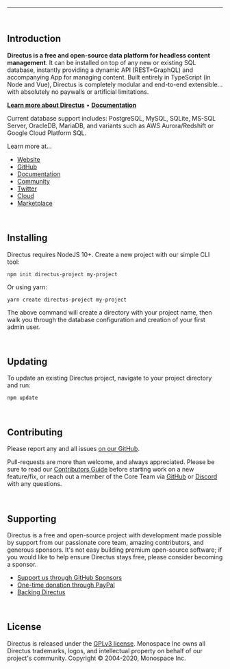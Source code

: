 <p>&nbsp;</p>

---

<p>&nbsp;</p>

## Introduction

**Directus is a free and open-source data platform for headless content management**. It can be installed on top of any
new or existing SQL database, instantly providing a dynamic API (REST+GraphQL) and accompanying App for managing
content. Built entirely in TypeScript (in Node and Vue), Directus is completely modular and end-to-end extensible...
with absolutely no paywalls or artificial limitations.

**[Learn more about Directus](https://directus.io)** • **[Documentation](https://docs.directus.io)**

Current database support includes: PostgreSQL, MySQL, SQLite, MS-SQL Server, OracleDB, MariaDB, and variants such as AWS
Aurora/Redshift or Google Cloud Platform SQL.

Learn more at...

- [Website](https://directus.io/)
- [GitHub](https://github.com/directus/directus)
- [Documentation](https://docs.directus.io/)
- [Community](https://directus.chat/)
- [Twitter](https://twitter.com/directus)
- [Cloud](https://directus.cloud/)
- [Marketplace](https://directus.market/)

<p>&nbsp;</p>

## Installing

Directus requires NodeJS 10+. Create a new project with our simple CLI tool:

```
npm init directus-project my-project
```

Or using yarn:

```
yarn create directus-project my-project
```

The above command will create a directory with your project name, then walk you through the database configuration and
creation of your first admin user.

<p>&nbsp;</p>

## Updating

To update an existing Directus project, navigate to your project directory and run:

```
npm update
```

<p>&nbsp;</p>

## Contributing

Please report any and all issues [on our GitHub](https://github.com/directus/directus/issues/new).

Pull-requests are more than welcome, and always appreciated. Please be sure to read our
[Contributors Guide](https://docs.directus.io/contributing/introduction/) before starting work on a new feature/fix, or
reach out a member of the Core Team via [GitHub](https://github.com/directus/directus/discussions) or
[Discord](https://directus.chat) with any questions.

<p>&nbsp;</p>

## Supporting

Directus is a free and open-source project with development made possible by support from our passionate core team,
amazing contributors, and generous sponsors. It's not easy building premium open-source software; if you would like to
help ensure Directus stays free, please consider becoming a sponsor.

- [Support us through GitHub Sponsors](https://github.com/sponsors/directus)
- [One-time donation through PayPal](https://www.paypal.me/supportdirectus)
- [Backing Directus](https://docs.directus.io/getting-started/backing-directus/)

<p>&nbsp;</p>

## License

Directus is released under the [GPLv3 license](./license). Monospace Inc owns all Directus trademarks, logos, and
intellectual property on behalf of our project's community. Copyright © 2004-2020, Monospace Inc.
